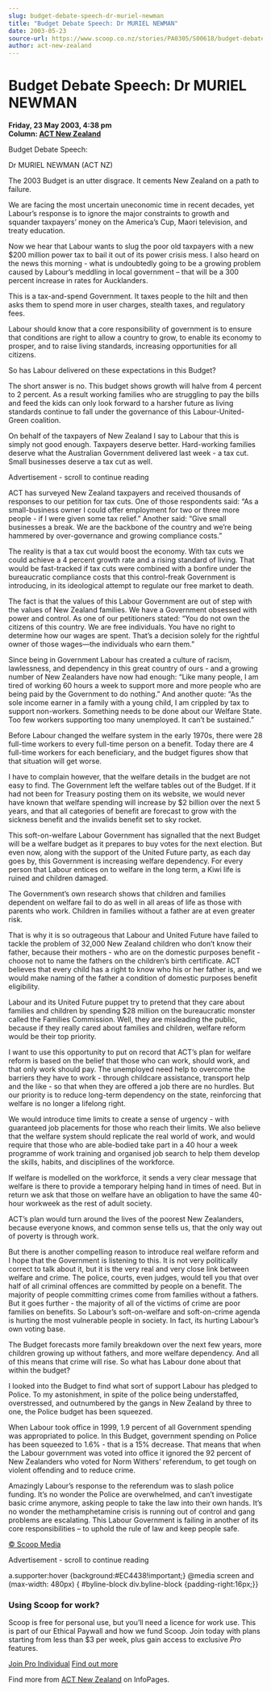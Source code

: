 ```yaml
---
slug: budget-debate-speech-dr-muriel-newman
title: "Budget Debate Speech: Dr MURIEL NEWMAN"
date: 2003-05-23
source-url: https://www.scoop.co.nz/stories/PA0305/S00618/budget-debate-speech-dr-muriel-newman.htm
author: act-new-zealand
---
```

Budget Debate Speech: Dr MURIEL NEWMAN
======================================

**Friday, 23 May 2003, 4:38 pm**  
**Column: [ACT New Zealand](https://info.scoop.co.nz/ACT_New_Zealand)**

Budget Debate Speech:

Dr MURIEL NEWMAN (ACT NZ)

The 2003 Budget is an utter disgrace. It cements New Zealand on a path to failure.

We are facing the most uncertain uneconomic time in recent decades, yet Labour’s response is to ignore the major constraints to growth and squander taxpayers’ money on the America’s Cup, Maori television, and treaty education.

Now we hear that Labour wants to slug the poor old taxpayers with a new $200 million power tax to bail it out of its power crisis mess. I also heard on the news this morning - what is undoubtedly going to be a growing problem caused by Labour’s meddling in local government – that will be a 300 percent increase in rates for Aucklanders.

This is a tax-and-spend Government. It taxes people to the hilt and then asks them to spend more in user charges, stealth taxes, and regulatory fees.

Labour should know that a core responsibility of government is to ensure that conditions are right to allow a country to grow, to enable its economy to prosper, and to raise living standards, increasing opportunities for all citizens.

So has Labour delivered on these expectations in this Budget?

The short answer is no. This budget shows growth will halve from 4 percent to 2 percent. As a result working families who are struggling to pay the bills and feed the kids can only look forward to a harsher future as living standards continue to fall under the governance of this Labour-United-Green coalition.

On behalf of the taxpayers of New Zealand I say to Labour that this is simply not good enough. Taxpayers deserve better. Hard-working families deserve what the Australian Government delivered last week - a tax cut. Small businesses deserve a tax cut as well.

Advertisement - scroll to continue reading





ACT has surveyed New Zealand taxpayers and received thousands of responses to our petition for tax cuts. One of those respondents said: “As a small-business owner I could offer employment for two or three more people - if I were given some tax relief.” Another said: “Give small businesses a break. We are the backbone of the country and we’re being hammered by over-governance and growing compliance costs.”

The reality is that a tax cut would boost the economy. With tax cuts we could achieve a 4 percent growth rate and a rising standard of living. That would be fast-tracked if tax cuts were combined with a bonfire under the bureaucratic compliance costs that this control-freak Government is introducing, in its ideological attempt to regulate our free market to death.

The fact is that the values of this Labour Government are out of step with the values of New Zealand families. We have a Government obsessed with power and control. As one of our petitioners stated: “You do not own the citizens of this country. We are free individuals. You have no right to determine how our wages are spent. That’s a decision solely for the rightful owner of those wages—the individuals who earn them.”

Since being in Government Labour has created a culture of racism, lawlessness, and dependency in this great country of ours - and a growing number of New Zealanders have now had enough: “Like many people, I am tired of working 60 hours a week to support more and more people who are being paid by the Government to do nothing.” And another quote: “As the sole income earner in a family with a young child, I am crippled by tax to support non-workers. Something needs to be done about our Welfare State. Too few workers supporting too many unemployed. It can’t be sustained.”

Before Labour changed the welfare system in the early 1970s, there were 28 full-time workers to every full-time person on a benefit. Today there are 4 full-time workers for each beneficiary, and the budget figures show that that situation will get worse.

I have to complain however, that the welfare details in the budget are not easy to find. The Government left the welfare tables out of the Budget. If it had not been for Treasury posting them on its website, we would never have known that welfare spending will increase by $2 billion over the next 5 years, and that all categories of benefit are forecast to grow with the sickness benefit and the invalids benefit set to sky rocket.

This soft-on-welfare Labour Government has signalled that the next Budget will be a welfare budget as it prepares to buy votes for the next election. But even now, along with the support of the United Future party, as each day goes by, this Government is increasing welfare dependency. For every person that Labour entices on to welfare in the long term, a Kiwi life is ruined and children damaged.

The Government’s own research shows that children and families dependent on welfare fail to do as well in all areas of life as those with parents who work. Children in families without a father are at even greater risk.

That is why it is so outrageous that Labour and United Future have failed to tackle the problem of 32,000 New Zealand children who don’t know their father, because their mothers - who are on the domestic purposes benefit - choose not to name the fathers on the children’s birth certificate. ACT believes that every child has a right to know who his or her father is, and we would make naming of the father a condition of domestic purposes benefit eligibility.

Labour and its United Future puppet try to pretend that they care about families and children by spending $28 million on the bureaucratic monster called the Families Commission. Well, they are misleading the public, because if they really cared about families and children, welfare reform would be their top priority.

I want to use this opportunity to put on record that ACT’s plan for welfare reform is based on the belief that those who can work, should work, and that only work should pay. The unemployed need help to overcome the barriers they have to work - through childcare assistance, transport help and the like - so that when they are offered a job there are no hurdles. But our priority is to reduce long-term dependency on the state, reinforcing that welfare is no longer a lifelong right.

We would introduce time limits to create a sense of urgency - with guaranteed job placements for those who reach their limits. We also believe that the welfare system should replicate the real world of work, and would require that those who are able-bodied take part in a 40 hour a week programme of work training and organised job search to help them develop the skills, habits, and disciplines of the workforce.

If welfare is modelled on the workforce, it sends a very clear message that welfare is there to provide a temporary helping hand in times of need. But in return we ask that those on welfare have an obligation to have the same 40-hour workweek as the rest of adult society.

ACT’s plan would turn around the lives of the poorest New Zealanders, because everyone knows, and common sense tells us, that the only way out of poverty is through work.

But there is another compelling reason to introduce real welfare reform and I hope that the Government is listening to this. It is not very politically correct to talk about it, but it is the very real and very close link between welfare and crime. The police, courts, even judges, would tell you that over half of all criminal offences are committed by people on a benefit. The majority of people committing crimes come from families without a fathers. But it goes further - the majority of all of the victims of crime are poor families on benefits. So Labour’s soft-on-welfare and soft-on-crime agenda is hurting the most vulnerable people in society. In fact, its hurting Labour’s own voting base.

The Budget forecasts more family breakdown over the next few years, more children growing up without fathers, and more welfare dependency. And all of this means that crime will rise. So what has Labour done about that within the budget?

I looked into the Budget to find what sort of support Labour has pledged to Police. To my astonishment, in spite of the police being understaffed, overstressed, and outnumbered by the gangs in New Zealand by three to one, the Police budget has been squeezed.

When Labour took office in 1999, 1.9 percent of all Government spending was appropriated to police. In this Budget, government spending on Police has been squeezed to 1.6% - that is a 15% decrease. That means that when the Labour government was voted into office it ignored the 92 percent of New Zealanders who voted for Norm Withers’ referendum, to get tough on violent offending and to reduce crime.

Amazingly Labour’s response to the referendum was to slash police funding. It’s no wonder the Police are overwhelmed, and can’t investigate basic crime anymore, asking people to take the law into their own hands. It’s no wonder the methamphetamine crisis is running out of control and gang problems are escalating. This Labour Government is failing in another of its core responsibilities – to uphold the rule of law and keep people safe.  

[© Scoop Media](http://www.scoop.co.nz/about/terms.html)  

Advertisement - scroll to continue reading



a.supporter:hover {background:#EC4438!important;} @media screen and (max-width: 480px) { #byline-block div.byline-block {padding-right:16px;}}

### Using Scoop for work?

Scoop is free for personal use, but you’ll need a licence for work use. This is part of our Ethical Paywall and how we fund Scoop. Join today with plans starting from less than $3 per week, plus gain access to exclusive _Pro_ features.  
  
[Join Pro Individual](https://pro.scoop.co.nz/Individual/?from=ProIn24) [Find out more](https://pro.scoop.co.nz/using-scoop-for-work/?from=ProIn24)

Find more from [ACT New Zealand](https://info.scoop.co.nz/ACT_New_Zealand) on InfoPages.